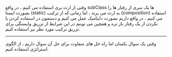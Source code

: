 وقتی از ارث بری استفاده می کنیم ، در واقع subClass ها یک سری از رفتار ها را بصورت ایستا (static) به ارث می برند ، اما زمانی که از ترکیب (composition) استفاده می کنیم ، در واقع داریم بصورت داینامیک عمل می کنیم و دستمون در استفاده کردن یا نکردن از یک رفتار باز تره و همچین می تونیم در این شرایط از تزریق وابستگی برای تزریق ترکیب مورد نظر نیز استفاده کنیم.

---

وقتی یک سوال یکسان اما راه حل های متفاوت برای حل آن سوال داریم ، از الگوی استراتژی استفاده کنیم.


